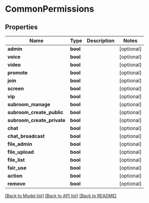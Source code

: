 # CommonPermissions

## Properties
Name | Type | Description | Notes
------------ | ------------- | ------------- | -------------
**admin** | **bool** |  | [optional] 
**voice** | **bool** |  | [optional] 
**video** | **bool** |  | [optional] 
**promote** | **bool** |  | [optional] 
**join** | **bool** |  | [optional] 
**screen** | **bool** |  | [optional] 
**vip** | **bool** |  | [optional] 
**subroom_manage** | **bool** |  | [optional] 
**subroom_create_public** | **bool** |  | [optional] 
**subroom_create_private** | **bool** |  | [optional] 
**chat** | **bool** |  | [optional] 
**chat_broadcast** | **bool** |  | [optional] 
**file_admin** | **bool** |  | [optional] 
**file_upload** | **bool** |  | [optional] 
**file_list** | **bool** |  | [optional] 
**fair_use** | **bool** |  | [optional] 
**action** | **bool** |  | [optional] 
**remove** | **bool** |  | [optional] 

[[Back to Model list]](../README.md#documentation-for-models) [[Back to API list]](../README.md#documentation-for-api-endpoints) [[Back to README]](../README.md)



